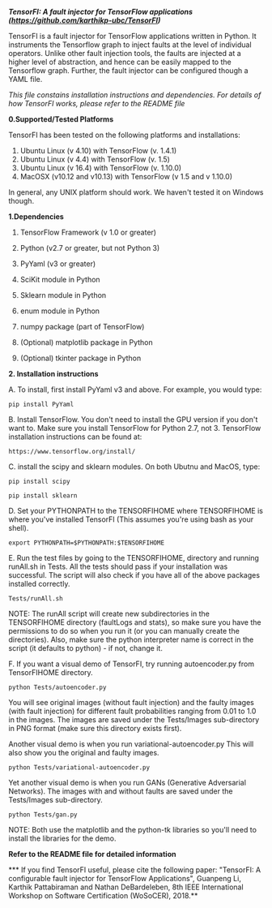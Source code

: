 ***TensorFI: A fault injector for TensorFlow applications
 (https://github.com/karthikp-ubc/TensorFI)***

TensorFI is a fault injector for TensorFlow applications written in 
Python. It instruments the Tensorflow graph to inject faults at the
level of individual operators. Unlike other fault injection tools,
the faults are injected at a higher level of abstraction, and hence
can be easily mapped to the Tensorflow graph. Further, the fault
injector can be configured though a YAML file. 

*This file constains installation instructions and dependencies. For
details of how TensorFI works, please refer to the README file*

**0.Supported/Tested Platforms**

TensorFI has been tested on the following platforms and installations:

1. Ubuntu Linux (v 4.10) with TensorFlow (v. 1.4.1)
2. Ubuntu Linux (v 4.4) with TensorFlow (v. 1.5)  
3. Ubuntu Linux (v 16.4) with TensorFlow (v. 1.10.0) 
4. MacOSX (v10.12 and v10.13) with TensorFlow (v 1.5 and v 1.10.0) 

In general, any UNIX platform should work. We haven't tested it on Windows though.

**1.Dependencies**

1. TensorFlow Framework (v 1.0 or greater)

2. Python (v2.7 or greater, but not Python 3)

3. PyYaml (v3 or greater)

4. SciKit module in Python

5. Sklearn module in Python

6. enum module in Python

7. numpy package (part of TensorFlow)

8. (Optional) matplotlib package in Python

9. (Optional) tkinter package in Python

**2. Installation instructions**

A. To install, first install PyYaml v3 and above.
For example, you would type:

	pip install PyYaml

B. Install TensorFlow. You don't need to install
the GPU version if you don't want to. Make
sure you install TensorFlow for Python 2.7, not 3.
TensorFlow installation instructions can be found at:

	https://www.tensorflow.org/install/

C. install the scipy and sklearn modules. On both
Ubutnu and MacOS, type:

	pip install scipy

	pip install sklearn

D. Set your PYTHONPATH to the TENSORFIHOME
where TENSORFIHOME is where you've installed TensorFI
(This assumes you're using bash as your shell).

	export PYTHONPATH=$PYTHONPATH:$TENSORFIHOME

E. Run the test files by going to the TENSORFIHOME,
directory and running runAll.sh in Tests. All the
tests should pass if your installation was successful. 
The script will also check if you have all of 
the above packages installed correctly.

	Tests/runAll.sh

NOTE: The runAll script will create new subdirectories
in the TENSORFIHOME directory (faultLogs and stats),
so make sure you have the permissions to do so when 
you run it (or you can manually create the directories).
Also, make sure the python interpreter name is correct
in the script (it defaults to python) - if not, change it.

F. If you want a visual demo of TensorFI, 
  try running autoencoder.py from TensorFIHOME directory.

	python Tests/autoencoder.py

You will see original images (without fault injection)
and the faulty images (with fault injection) for different
fault probabilities ranging from 0.01 to 1.0 in the images.
The images are saved under the Tests/Images sub-directory 
in PNG format (make sure this directory exists first). 

Another visual demo is when you run variational-autoencoder.py
This will also show you the original and faulty images.

	python Tests/variational-autoencoder.py

Yet another visual demo is when you run GANs (Generative
Adversarial Networks). The images with and without faults 
are saved under the Tests/Images sub-directory.
	
	python Tests/gan.py

NOTE: Both use the matplotlib and the python-tk libraries
      so you'll need to install the libraries for the demo.
		
**Refer to the README file for detailed information**

*** If you find TensorFI useful, please cite the following paper: "TensorFI: A configurable fault injector for TensorFlow Applications", Guanpeng Li, Karthik Pattabiraman and Nathan DeBardeleben, 8th IEEE International Workshop on Software Certification (WoSoCER), 2018.**
